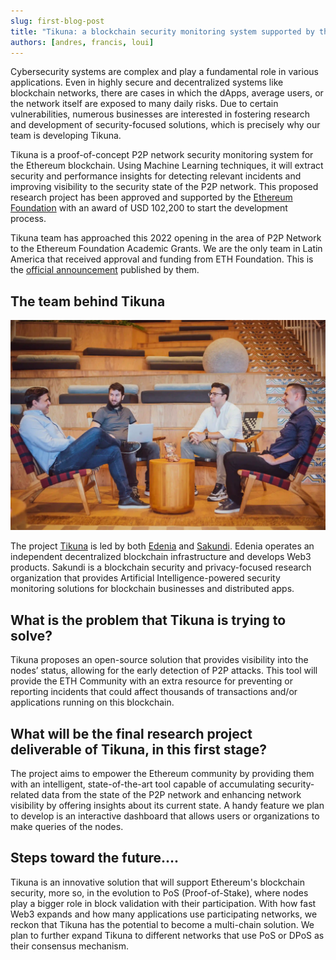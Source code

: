 ```yaml
---
slug: first-blog-post
title: "Tikuna: a blockchain security monitoring system supported by the Ethereum Foundation."
authors: [andres, francis, loui]
---
```


Cybersecurity systems are complex and play a fundamental role in various applications. Even in highly secure and decentralized systems like blockchain networks, there are cases in which the dApps, average users, or the network itself are exposed to many daily risks. Due to certain vulnerabilities, numerous businesses are interested in fostering research and development of security-focused solutions, which is precisely why our team is developing Tikuna.

Tikuna is a proof-of-concept P2P network security monitoring system for the Ethereum blockchain. Using Machine Learning techniques, it will extract security and performance insights for detecting relevant incidents and improving visibility to the security state of the P2P network. This proposed research project has been approved and supported by the [Ethereum Foundation](http://ethereum.org) with an award of USD 102,200 to start the development process.

Tikuna team has approached this 2022 opening in the area of P2P Network to the Ethereum Foundation Academic Grants. We are the only team in Latin America that received approval and funding from ETH Foundation. This is the [official announcement](https://blog.ethereum.org/2022/07/29/academic-grants-grantee-announce) published by them.

## The team behind Tikuna

![edenia logo](/img/second-card.webp)

The project [Tikuna](http://tikuna.io) is led by both [Edenia](http://edenia.com) and [Sakundi](http://sakundi.io). Edenia operates an independent decentralized blockchain infrastructure and develops Web3 products. Sakundi is a blockchain security and privacy-focused research organization that provides Artificial Intelligence-powered security monitoring solutions for blockchain businesses and distributed apps.

## What is the problem that Tikuna is trying to solve?

Tikuna proposes an open-source solution that provides visibility into the nodes’ status, allowing for the early detection of P2P attacks. This tool will provide the ETH Community with an extra resource for preventing or reporting incidents that could affect thousands of transactions and/or applications running on this blockchain.

## What will be the final research project deliverable of Tikuna, in this first stage?

The project aims to empower the Ethereum community by providing them with an intelligent, state-of-the-art tool capable of accumulating security-related data from the state of the P2P network and enhancing network visibility by offering insights about its current state.
A handy feature we plan to develop is an interactive dashboard that allows users or organizations to make queries of the nodes.

## Steps toward the future….

Tikuna is an innovative solution that will support Ethereum's blockchain security, more so, in the evolution to PoS (Proof-of-Stake), where nodes play a bigger role in block validation with their participation. With how fast Web3 expands and how many applications use participating networks, we reckon that Tikuna has the potential to become a multi-chain solution. We plan to further expand Tikuna to different networks that use PoS or DPoS as their consensus mechanism.